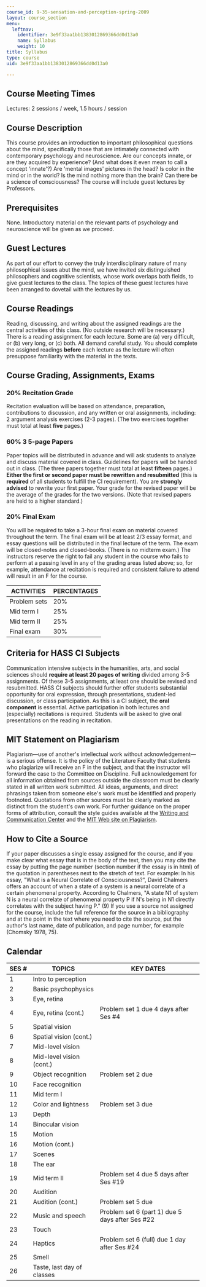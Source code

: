 ```yaml
---
course_id: 9-35-sensation-and-perception-spring-2009
layout: course_section
menu:
  leftnav:
    identifier: 3e9f33aa1bb1383012869366dd0d13a0
    name: Syllabus
    weight: 10
title: Syllabus
type: course
uid: 3e9f33aa1bb1383012869366dd0d13a0

---
```


Course Meeting Times
--------------------

Lectures: 2 sessions / week, 1.5 hours / session

Course Description
------------------

This course provides an introduction to important philosophical questions about the mind, specifically those that are intimately connected with contemporary psychology and neuroscience. Are our concepts innate, or are they acquired by experience? (And what does it even mean to call a concept 'innate'?) Are 'mental images' pictures in the head? Is color in the mind or in the world? Is the mind nothing more than the brain? Can there be a science of consciousness? The course will include guest lectures by Professors.

Prerequisites
-------------

None. Introductory material on the relevant parts of psychology and neuroscience will be given as we proceed.

Guest Lectures
--------------

As part of our effort to convey the truly interdisciplinary nature of many philosophical issues abut the mind, we have invited six distinguished philosophers and cognitive scientists, whose work overlaps both fields, to give guest lectures to the class. The topics of these guest lectures have been arranged to dovetail with the lectures by us.

Course Readings
---------------

Reading, discussing, and writing about the assigned readings are the central activities of this class. (No outside research will be necessary.) There is a reading assignment for each lecture. Some are (a) very difficult, or (b) very long, or (c) both. All demand careful study. You should complete the assigned readings **before** each lecture as the lecture will often presuppose familiarity with the material in the texts.

Course Grading, Assignments, Exams
----------------------------------

### 20% Recitation Grade

Recitation evaluation will be based on attendance, preparation, contributions to discussion, and any written or oral assignments, including: 2 argument analysis exercises (2-3 pages). (The two exercises together must total at least **five** pages.)

### 60% 3 5-page Papers

Paper topics will be distributed in advance and will ask students to analyze and discuss material covered in class. Guidelines for papers will be handed out in class. (The three papers together must total at least **fifteen** pages.) **Either the first or second paper must be rewritten and resubmitted** (this is **required** of all students to fulfill the CI requirement). You are **strongly advised** to rewrite your first paper. Your grade for the revised paper will be the average of the grades for the two versions. (Note that revised papers are held to a higher standard.)

### 20% Final Exam

You will be required to take a 3-hour final exam on material covered throughout the term. The final exam will be at least 2/3 essay format, and essay questions will be distributed in the final lecture of the term. The exam will be closed-notes and closed-books. (There is no midterm exam.) The instructors reserve the right to fail any student in the course who fails to perform at a passing level in any of the grading areas listed above; so, for example, attendance at recitation is required and consistent failure to attend will result in an F for the course.

| ACTIVITIES | PERCENTAGES |
| --- | --- |
| Problem sets | 20% |
| Mid term I | 25% |
| Mid term II | 25% |
| Final exam | 30% 

Criteria for HASS CI Subjects
-----------------------------

Communication intensive subjects in the humanities, arts, and social sciences should **require at least 20 pages of writing** divided among 3-5 assignments. Of these 3-5 assignments, at least one should be revised and resubmitted. HASS CI subjects should further offer students substantial opportunity for oral expression, through presentations, student-led discussion, or class participation. As this is a CI subject, the **oral component** is essential. Active participation in both lectures and (especially) recitations is required. Students will be asked to give oral presentations on the reading in recitation.

MIT Statement on Plagiarism
---------------------------

Plagiarism—use of another's intellectual work without acknowledgement—is a serious offense. It is the policy of the Literature Faculty that students who plagiarize will receive an F in the subject, and that the instructor will forward the case to the Committee on Discipline. Full acknowledgement for all information obtained from sources outside the classroom must be clearly stated in all written work submitted. All ideas, arguments, and direct phrasings taken from someone else's work must be identified and properly footnoted. Quotations from other sources must be clearly marked as distinct from the student's own work. For further guidance on the proper forms of attribution, consult the style guides available at the [Writing and Communication Center](http://cmsw.mit.edu/writing-and-communication-center/) and the [MIT Web site on Plagiarism](http://cmsw.mit.edu/writing-and-communication-center/avoiding-plagiarism/).

How to Cite a Source
--------------------

If your paper discusses a single essay assigned for the course, and if you make clear what essay that is in the body of the text, then you may cite the essay by putting the page number (section number if the essay is in html) of the quotation in parentheses next to the stretch of text. For example: In his essay, "What is a Neural Correlate of Consciousness?", David Chalmers offers an account of when a state of a system is a neural correlate of a certain phenomenal property. According to Chalmers, "A state N1 of system N is a neural correlate of phenomenal property P if N's being in N1 directly correlates with the subject having P." (9) If you use a source not assigned for the course, include the full reference for the source in a bibliography and at the point in the text where you need to cite the source, put the author's last name, date of publication, and page number, for example (Chomsky 1978, 75).

Calendar
--------

| SES # | TOPICS | KEY DATES |
| --- | --- | --- |
| 1 | Intro to perception | &nbsp; |
| 2 | Basic psychophysics | &nbsp; |
| 3 | Eye, retina | &nbsp; |
| 4 | Eye, retina (cont.) | Problem set 1 due 4 days after Ses #4 |
| 5 | Spatial vision | &nbsp; |
| 6 | Spatial vision (cont.) | &nbsp; |
| 7 | Mid-level vision | &nbsp; |
| 8 | Mid-level vision (cont.) | &nbsp; |
| 9 | Object recognition | Problem set 2 due |
| 10 | Face recognition | &nbsp; |
| 11 | Mid term I | &nbsp; |
| 12 | Color and lightness | Problem set 3 due |
| 13 | Depth | &nbsp; |
| 14 | Binocular vision | &nbsp; |
| 15 | Motion | &nbsp; |
| 16 | Motion (cont.) | &nbsp; |
| 17 | Scenes | &nbsp; |
| 18 | The ear | &nbsp; |
| 19 | Mid term II | Problem set 4 due 5 days after Ses #19 |
| 20 | Audition | &nbsp; |
| 21 | Audition (cont.) | Problem set 5 due |
| 22 | Music and speech | Problem set 6 (part 1) due 5 days after Ses #22 |
| 23 | Touch | &nbsp; |
| 24 | Haptics | Problem set 6 (full) due 1 day after Ses #24 |
| 25 | Smell | &nbsp; |
| 26 | Taste, last day of classes |